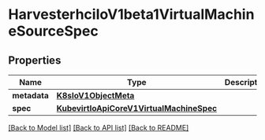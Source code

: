 # HarvesterhciIoV1beta1VirtualMachineSourceSpec

## Properties
Name | Type | Description | Notes
------------ | ------------- | ------------- | -------------
**metadata** | [**K8sIoV1ObjectMeta**](K8sIoV1ObjectMeta.md) |  | [optional] 
**spec** | [**KubevirtIoApiCoreV1VirtualMachineSpec**](KubevirtIoApiCoreV1VirtualMachineSpec.md) |  | [optional] 

[[Back to Model list]](../README.md#documentation-for-models) [[Back to API list]](../README.md#documentation-for-api-endpoints) [[Back to README]](../README.md)


